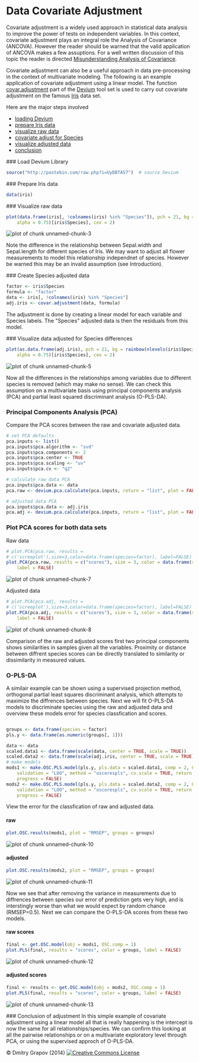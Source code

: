 Data Covariate Adjustment
========================================================

Covariate adjustment is a widely used approach in statistical data analysis to improve the power of tests on independent variables. In this context, covariate adjustment plays an integral role the Analysis of Covariance (ANCOVA). However the reader should be warned that the valid application of ANCOVA makes a few assuptions. For a well written discussion of this topic the reader is directed [Misunderstanding Analysis of Covariance](http://www.ncbi.nlm.nih.gov/pubmed/11261398).

Covariate adjustment can also be a useful approach in data pre-processing in the context of multivariate modeling. The following is an example application of covariate adjustment using a linear model. The function [covar.adjustment](https://github.com/dgrapov/devium/blob/master/R/Devium%20Statistics.r) part of the [Devium](https://github.com/dgrapov/devium) tool set is used to carry out covariate adjustment on the famous [Iris](http://en.wikipedia.org/wiki/Iris_flower_data_set) data set.

Here are the major steps involved
- [loading Devium](#load) 
- [prepare Iris data](#prepare)
- [visualize raw data](#rawvis)
- [covariate adjust for Species](#covaradj)
- [visualize adjusted data](#adjvis)
- [conclusion](#conclusion)


<a name="load"/>
### Load Devium Library

```r
source("http://pastebin.com/raw.php?i=UyDBTA57")  # source Devium
```


<a name="prepare"/>
### Prepare Iris data

```r
data(iris)
```


<a name="rawvis"/>
### Visualize raw data

```r
plot(data.frame(iris[, !colnames(iris) %in% "Species"]), pch = 21, bg = rainbow(nlevels(iris$Species), 
    alpha = 0.75)[iris$Species], cex = 2)
```

![plot of chunk unnamed-chunk-3](figure/unnamed-chunk-3.png) 

Note the difference in the relationship between Sepal.width and Sepal.length for different species of Iris. We may want to adjust all flower measurements to model this relationship independnet of species. However be warned this may be an invalid assumption (see Introduction).

<a name="covaradj"/>
### Create Species adjusted data

```r
factor <- iris$Species
formula <- "factor"
data <- iris[, !colnames(iris) %in% "Species"]
adj.iris <- covar.adjustment(data, formula)
```

The adjustment is done by creating a linear model for each variable and Species labels. The "Species" adjusted data is then the residuals from this model.

<a name="adjvis"/>
### Visualize data adjusted for Species differences

```r
plot(as.data.frame(adj.iris), pch = 21, bg = rainbow(nlevels(iris$Species), 
    alpha = 0.75)[iris$Species], cex = 2)
```

![plot of chunk unnamed-chunk-5](figure/unnamed-chunk-5.png) 

Now all the differences in the relationships among variables due to different species is removed (which may make no sense).
We can check this assumption on a multivariate basis using principal components analysis (PCA) and partial least squared discriminant analysis (O-PLS-DA).


### Principal Components Analysis (PCA)
Compare the PCA scores between the raw and covariate adjusted data.

```r
# set PCA defaults
pca.inputs <- list()
pca.inputs$pca.algorithm <- "svd"
pca.inputs$pca.components <- 2
pca.inputs$pca.center <- TRUE
pca.inputs$pca.scaling <- "uv"
pca.inputs$pca.cv <- "q2"

# calculate raw data PCA
pca.inputs$pca.data <- data
pca.raw <- devium.pca.calculate(pca.inputs, return = "list", plot = FALSE)

# adjusted data PCA
pca.inputs$pca.data <- adj.iris
pca.adj <- devium.pca.calculate(pca.inputs, return = "list", plot = FALSE)
```

### Plot PCA scores for both data sets
Raw data

```r
# plot.PCA(pca.raw, results =
# c('screeplot'),size=3,color=data.frame(species=factor), label=FALSE)
plot.PCA(pca.raw, results = c("scores"), size = 3, color = data.frame(species = factor), 
    label = FALSE)
```

![plot of chunk unnamed-chunk-7](figure/unnamed-chunk-7.png) 

Adjusted data

```r
# plot.PCA(pca.adj, results =
# c('screeplot'),size=3,color=data.frame(species=factor), label=FALSE)
plot.PCA(pca.adj, results = c("scores"), size = 3, color = data.frame(species = factor), 
    label = FALSE)
```

![plot of chunk unnamed-chunk-8](figure/unnamed-chunk-8.png) 

Comparison of the raw and adjusted scores first two principal components shows similarities in samples given all the variables. Proximity or distance between diffrent species scores can be directly translated to similarity or dissimilarity in measured values.
### O-PLS-DA
A similair example can be shown using a supervised projection method, orthogonal partial least squares discriminant analysis, which attempts to maximize the diffrences between species. Next we will fit O-PLS-DA models to discriminate species using the raw and adjusted data and overview these models error for species classfication and scores.

```r

groups <- data.frame(species = factor)
pls.y <- data.frame(as.numeric(groups[, 1]))

data <- data
scaled.data1 <- data.frame(scale(data, center = TRUE, scale = TRUE))
scaled.data2 <- data.frame(scale(adj.iris, center = TRUE, scale = TRUE))
# make models
mods1 <- make.OSC.PLS.model(pls.y, pls.data = scaled.data1, comp = 2, OSC.comp = 1, 
    validation = "LOO", method = "oscorespls", cv.scale = TRUE, return.obj = "stats", 
    progress = FALSE)
mods2 <- make.OSC.PLS.model(pls.y, pls.data = scaled.data2, comp = 2, OSC.comp = 1, 
    validation = "LOO", method = "oscorespls", cv.scale = TRUE, return.obj = "stats", 
    progress = FALSE)
```


View the error for the classfication of raw and adjusted data.
#### raw

```r
plot.OSC.results(mods1, plot = "RMSEP", groups = groups)
```

![plot of chunk unnamed-chunk-10](figure/unnamed-chunk-10.png) 

#### adjusted

```r
plot.OSC.results(mods2, plot = "RMSEP", groups = groups)
```

![plot of chunk unnamed-chunk-11](figure/unnamed-chunk-11.png) 

Now we see that after removing the variance in measurements due to diffrences between species our error of prediction gets very high, and is interstingly worse than what we would expect by random chance (RMSEP=0.5). Next we can compare the O-PLS-DA scores from these two models.
#### raw scores

```r
final <- get.OSC.model(obj = mods1, OSC.comp = 1)
plot.PLS(final, results = "scores", color = groups, label = FALSE)
```

![plot of chunk unnamed-chunk-12](figure/unnamed-chunk-12.png) 

#### adjusted scores

```r
final <- results <- get.OSC.model(obj = mods2, OSC.comp = 1)
plot.PLS(final, results = "scores", color = groups, label = FALSE)
```

![plot of chunk unnamed-chunk-13](figure/unnamed-chunk-13.png) 


<a name="conclusion"/>
### Conclusion of adjustment
In this simple example of covariate adjustment using a linear model all that is really happening is the intercept is now the same for all relationships/species. We can confirm this looking at all the pairwise relationships or on a multivariate exploratory level through PCA, or using the supervised approch of O-PLS-DA.



&copy; Dmitry Grapov (2014) <a rel="license" href="http://creativecommons.org/licenses/by-nc-sa/4.0/" target="_blank"><img alt="Creative Commons License" style="border-width:0" src="http://i.creativecommons.org/l/by-nc-sa/4.0/80x15.png" /></a>
